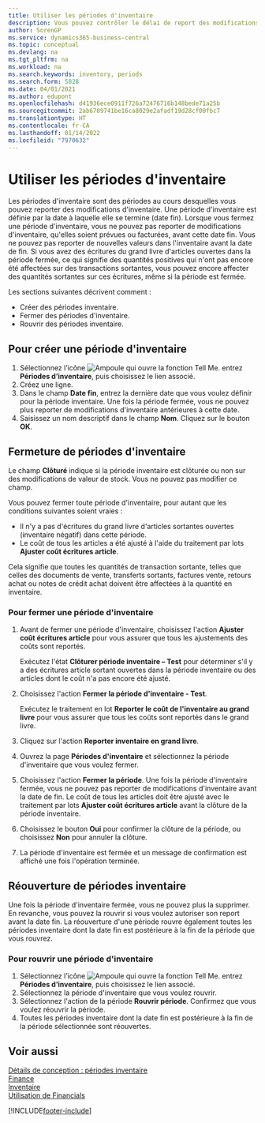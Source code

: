 ```yaml
---
title: Utiliser les périodes d'inventaire
description: Vous pouvez contrôler le délai de report des modifications de l'inventaire en définissant des périodes d'inventaire.
author: SorenGP
ms.service: dynamics365-business-central
ms.topic: conceptual
ms.devlang: na
ms.tgt_pltfrm: na
ms.workload: na
ms.search.keywords: inventory, periods
ms.search.form: 5828
ms.date: 04/01/2021
ms.author: edupont
ms.openlocfilehash: d41936ece0911f726a72476716b148bede71a25b
ms.sourcegitcommit: 2ab6709741be16ca8029e2afadf19d28cf00fbc7
ms.translationtype: HT
ms.contentlocale: fr-CA
ms.lasthandoff: 01/14/2022
ms.locfileid: "7970632"
---
```

# <a name="work-with-inventory-periods"></a>Utiliser les périodes d'inventaire

Les périodes d'inventaire sont des périodes au cours desquelles vous pouvez reporter des modifications d'inventaire. Une période d'inventaire est définie par la date à laquelle elle se termine (date fin). Lorsque vous fermez une période d'inventaire, vous ne pouvez pas reporter de modifications d'inventaire, qu'elles soient prévues ou facturées, avant cette date fin. Vous ne pouvez pas reporter de nouvelles valeurs dans l'inventaire avant la date de fin. Si vous avez des écritures du grand livre d'articles ouvertes dans la période fermée, ce qui signifie des quantités positives qui n'ont pas encore été affectées sur des transactions sortantes, vous pouvez encore affecter des quantités sortantes sur ces écritures, même si la période est fermée.  

Les sections suivantes décrivent comment :

* Créer des périodes inventaire.  
* Fermer des périodes d'inventaire.  
* Rouvrir des périodes inventaire.  

## <a name="to-create-an-inventory-period"></a>Pour créer une période d'inventaire

1. Sélectionnez l’icône ![Ampoule qui ouvre la fonction Tell Me.](media/ui-search/search_small.png "Dites-moi ce que vous voulez faire") entrez **Périodes d’inventaire**, puis choisissez le lien associé.  
2. Créez une ligne.  
3. Dans le champ **Date fin**, entrez la dernière date que vous voulez définir pour la période inventaire. Une fois la période fermée, vous ne pouvez plus reporter de modifications d'inventaire antérieures à cette date.  
4. Saisissez un nom descriptif dans le champ **Nom**. Cliquez sur le bouton **OK**.  

## <a name="closing-inventory-periods"></a>Fermeture de périodes d'inventaire

Le champ **Clôturé** indique si la période inventaire est clôturée ou non sur des modifications de valeur de stock. Vous ne pouvez pas modifier ce champ.  

Vous pouvez fermer toute période d'inventaire, pour autant que les conditions suivantes soient vraies :  

* Il n'y a pas d'écritures du grand livre d'articles sortantes ouvertes (inventaire négatif) dans cette période.  
* Le coût de tous les articles a été ajusté à l'aide du traitement par lots **Ajuster coût écritures article**.  

Cela signifie que toutes les quantités de transaction sortante, telles que celles des documents de vente, transferts sortants, factures vente, retours achat ou notes de crédit achat doivent être affectées à la quantité en inventaire.  

### <a name="to-close-an-inventory-period"></a>Pour fermer une période d'inventaire  

1. Avant de fermer une période d'inventaire, choisissez l'action **Ajuster coût écritures article** pour vous assurer que tous les ajustements des coûts sont reportés.

    Exécutez l'état **Clôturer période inventaire – Test** pour déterminer s'il y a des écritures article sortant ouvertes dans la période inventaire ou des articles dont le coût n'a pas encore été ajusté.  
2. Choisissez l'action **Fermer la période d'inventaire - Test**.  

    Exécutez le traitement en lot **Reporter le coût de l'inventaire au grand livre** pour vous assurer que tous les coûts sont reportés dans le grand livre.  
3. Cliquez sur l'action **Reporter inventaire en grand livre**.  
4. Ouvrez la page **Périodes d'inventaire** et sélectionnez la période d'inventaire que vous voulez fermer.  
5. Choisissez l'action **Fermer la période**. Une fois la période d'inventaire fermée, vous ne pouvez pas reporter de modifications d'inventaire avant la date de fin. Le coût de tous les articles doit être ajusté avec le traitement par lots **Ajuster coût écritures article** avant la clôture de la période inventaire.  
6. Choisissez le bouton **Oui** pour confirmer la clôture de la période, ou choisissez **Non** pour annuler la clôture.  
7. La période d'inventaire est fermée et un message de confirmation est affiché une fois l'opération terminée.  

## <a name="reopening-inventory-periods"></a>Réouverture de périodes inventaire  
Une fois la période d'inventaire fermée, vous ne pouvez plus la supprimer. En revanche, vous pouvez la rouvrir si vous voulez autoriser son report avant la date fin. La réouverture d'une période rouvre également toutes les périodes inventaire dont la date fin est postérieure à la fin de la période que vous rouvrez.  

### <a name="to-reopen-an-inventory-period"></a>Pour rouvrir une période d'inventaire  
1. Sélectionnez l’icône ![Ampoule qui ouvre la fonction Tell Me.](media/ui-search/search_small.png "Dites-moi ce que vous voulez faire") entrez **Périodes d’inventaire**, puis choisissez le lien associé.  
2. Sélectionnez la période d'inventaire que vous voulez rouvrir.  
3. Sélectionnez l'action de la période **Rouvrir période**. Confirmez que vous voulez réouvrir la période.  
4. Toutes les périodes inventaire dont la date fin est postérieure à la fin de la période sélectionnée sont réouvertes.  

## <a name="see-also"></a>Voir aussi  
[Détails de conception : périodes inventaire](design-details-inventory-periods.md)  
[Finance](finance.md)  
[Inventaire](inventory-manage-inventory.md)  
[Utilisation de Financials](ui-work-product.md)


[!INCLUDE[footer-include](includes/footer-banner.md)]